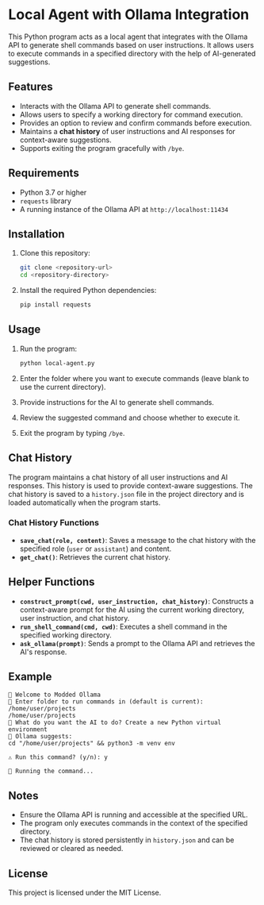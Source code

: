 # Local Agent with Ollama Integration

This Python program acts as a local agent that integrates with the Ollama API to generate shell commands based on user instructions. It allows users to execute commands in a specified directory with the help of AI-generated suggestions.

## Features

- Interacts with the Ollama API to generate shell commands.
- Allows users to specify a working directory for command execution.
- Provides an option to review and confirm commands before execution.
- Maintains a **chat history** of user instructions and AI responses for context-aware suggestions.
- Supports exiting the program gracefully with `/bye`.

## Requirements

- Python 3.7 or higher
- `requests` library
- A running instance of the Ollama API at `http://localhost:11434`

## Installation

1. Clone this repository:
   ```bash
   git clone <repository-url>
   cd <repository-directory>
   ```

2. Install the required Python dependencies:
   ```bash
   pip install requests
   ```

## Usage

1. Run the program:
   ```bash
   python local-agent.py
   ```

2. Enter the folder where you want to execute commands (leave blank to use the current directory).

3. Provide instructions for the AI to generate shell commands.

4. Review the suggested command and choose whether to execute it.

5. Exit the program by typing `/bye`.

## Chat History

The program maintains a chat history of all user instructions and AI responses. This history is used to provide context-aware suggestions. The chat history is saved to a `history.json` file in the project directory and is loaded automatically when the program starts.

### Chat History Functions

- **`save_chat(role, content)`**: Saves a message to the chat history with the specified role (`user` or `assistant`) and content.
- **`get_chat()`**: Retrieves the current chat history.

## Helper Functions

- **`construct_prompt(cwd, user_instruction, chat_history)`**: Constructs a context-aware prompt for the AI using the current working directory, user instruction, and chat history.
- **`run_shell_command(cmd, cwd)`**: Executes a shell command in the specified working directory.
- **`ask_ollama(prompt)`**: Sends a prompt to the Ollama API and retrieves the AI's response.

## Example

```plaintext
👋 Welcome to Modded Ollama 
📁 Enter folder to run commands in (default is current): /home/user/projects
/home/user/projects
🧠 What do you want the AI to do? Create a new Python virtual environment
📝 Ollama suggests:
cd "/home/user/projects" && python3 -m venv env

⚠️ Run this command? (y/n): y

🚀 Running the command...
```

## Notes

- Ensure the Ollama API is running and accessible at the specified URL.
- The program only executes commands in the context of the specified directory.
- The chat history is stored persistently in `history.json` and can be reviewed or cleared as needed.

## License

This project is licensed under the MIT License.